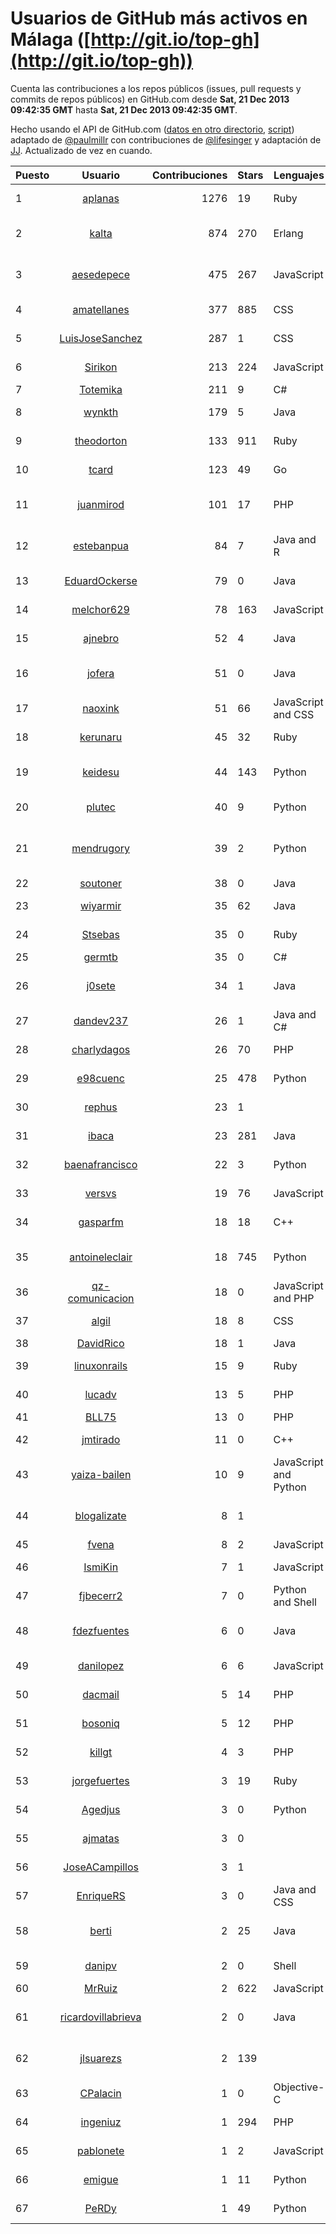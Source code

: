 # Usuarios de GitHub más activos en Málaga ([http://git.io/top-gh](http://git.io/top-gh))

  Cuenta las contribuciones a los repos públicos (issues, pull requests y commits de repos públicos) en GitHub.com desde  **Sat, 21 Dec 2013 09:42:35 GMT** hasta **Sat, 21 Dec 2013 09:42:35 GMT**.

  Hecho usando el API de GitHub.com ([datos en otro directorio](https://github.com/JJ/top-github-users-data/tree/master/data), [script](https://github.com/JJ/top-github-users)) adaptado de [@paulmillr](https://github.com/paulmillr) con contribuciones de [@lifesinger](https://github.com/lifesinger) y adaptación de [JJ](http://jj.github.io). Actualizado de vez en cuando.

| Puesto   |      Usuario      |  Contribuciones | Stars | Lenguajes   |      Lugar      |  Avatar |
|----------|:-----------------:|----------------:|-------|-------------|:---------------:|---------|
| 1 | [aplanas](https://github.com/aplanas) | 1276 | 19 | Ruby | Málaga, Spain | ![Alberto Planas](https://avatars0.githubusercontent.com/u/645701?v=3&s=64) |
| 2 | [kalta](https://github.com/kalta) | 874 | 270 | Erlang | Málaga, Spain | ![Carlos González Florido](https://avatars3.githubusercontent.com/u/1114529?v=3&s=64) |
| 3 | [aesedepece](https://github.com/aesedepece) | 475 | 267 | JavaScript | Málaga | ![Adán Sánchez de Pedro Crespo](https://avatars3.githubusercontent.com/u/1316439?v=3&s=64) |
| 4 | [amatellanes](https://github.com/amatellanes) | 377 | 885 | CSS | Málaga, Spain | ![](https://avatars2.githubusercontent.com/u/3790425?v=3&s=64) |
| 5 | [LuisJoseSanchez](https://github.com/LuisJoseSanchez) | 287 | 1 | CSS | Málaga (Spain) | ![Luis José Sánchez](https://avatars0.githubusercontent.com/u/840797?v=3&s=64) |
| 6 | [Sirikon](https://github.com/Sirikon) | 213 | 224 | JavaScript | Málaga, Spain | ![Carlos Fernández](https://avatars3.githubusercontent.com/u/1157382?v=3&s=64) |
| 7 | [Totemika](https://github.com/Totemika) | 211 | 9 | C# | Málaga | ![Rosana](https://avatars2.githubusercontent.com/u/4906291?v=3&s=64) |
| 8 | [wynkth](https://github.com/wynkth) | 179 | 5 | Java | Málaga, Spain | ![Jose Toro](https://avatars0.githubusercontent.com/u/2981066?v=3&s=64) |
| 9 | [theodorton](https://github.com/theodorton) | 133 | 911 | Ruby | Málaga, Spain | ![Theodor Tonum](https://avatars0.githubusercontent.com/u/874365?v=3&s=64) |
| 10 | [tcard](https://github.com/tcard) | 123 | 49 | Go | Madrid - Málaga | ![Toni Cárdenas](https://avatars2.githubusercontent.com/u/727422?v=3&s=64) |
| 11 | [juanmirod](https://github.com/juanmirod) | 101 | 17 | PHP | Málaga | ![Juan Miguel Rodriguez Ceron](https://avatars1.githubusercontent.com/u/3714422?v=3&s=64) |
| 12 | [estebanpua](https://github.com/estebanpua) | 84 | 7 | Java and R | Málaga | ![Esteban López Camacho](https://avatars0.githubusercontent.com/u/4979691?v=3&s=64) |
| 13 | [EduardOckerse](https://github.com/EduardOckerse) | 79 | 0 | Java | Málaga (Spain) | ![Eduard R. Ockerse](https://avatars3.githubusercontent.com/u/2906560?v=3&s=64) |
| 14 | [melchor629](https://github.com/melchor629) | 78 | 163 | JavaScript | Málaga, Spain | ![Melchor Garau Madrigal](https://avatars0.githubusercontent.com/u/1056963?v=3&s=64) |
| 15 | [ajnebro](https://github.com/ajnebro) | 52 | 4 | Java | Málaga (Spain) | ![Antonio J. Nebro](https://avatars3.githubusercontent.com/u/1889196?v=3&s=64) |
| 16 | [jofera](https://github.com/jofera) | 51 | 0 | Java | Málaga | ![Gonzalo Fernández Jaime](https://avatars1.githubusercontent.com/u/3762875?v=3&s=64) |
| 17 | [naoxink](https://github.com/naoxink) | 51 | 66 | JavaScript and CSS | Málaga - Spain | ![naoxink](https://avatars3.githubusercontent.com/u/4668872?v=3&s=64) |
| 18 | [kerunaru](https://github.com/kerunaru) | 45 | 32 | Ruby | Málaga, Andalucía | ![Juan Manuel Cabello](https://avatars3.githubusercontent.com/u/94023?v=3&s=64) |
| 19 | [keidesu](https://github.com/keidesu) | 44 | 143 | Python | Málaga, Spain | ![Eugenio Cano-Manuel Mendoza](https://avatars3.githubusercontent.com/u/91178?v=3&s=64) |
| 20 | [plutec](https://github.com/plutec) | 40 | 9 | Python | Málaga (Spain) | ![Antonio Sánchez](https://avatars3.githubusercontent.com/u/444620?v=3&s=64) |
| 21 | [mendrugory](https://github.com/mendrugory) | 39 | 2 | Python | Málaga (Spain) | ![Gonzalo Gabriel Jiménez Fuentes](https://avatars0.githubusercontent.com/u/4078950?v=3&s=64) |
| 22 | [soutoner](https://github.com/soutoner) | 38 | 0 | Java | Málaga | ![Adrián](https://avatars2.githubusercontent.com/u/2651613?v=3&s=64) |
| 23 | [wiyarmir](https://github.com/wiyarmir) | 35 | 62 | Java | Málaga, Spain | ![Guillermo Orellana](https://avatars0.githubusercontent.com/u/172084?v=3&s=64) |
| 24 | [Stsebas](https://github.com/Stsebas) | 35 | 0 | Ruby | Torremolinos (Málaga) | ![Sebas Oliva](https://avatars0.githubusercontent.com/u/2706363?v=3&s=64) |
| 25 | [germtb](https://github.com/germtb) | 35 | 0 | C# | Málaga | ![Gerard](https://avatars1.githubusercontent.com/u/5736690?v=3&s=64) |
| 26 | [j0sete](https://github.com/j0sete) | 34 | 1 | Java | Málaga | ![José Manuel Rodríguez Montes](https://avatars3.githubusercontent.com/u/8298125?v=3&s=64) |
| 27 | [dandev237](https://github.com/dandev237) | 26 | 1 | Java and C# | Málaga | ![Daniel Castro García](https://avatars1.githubusercontent.com/u/6081250?v=3&s=64) |
| 28 | [charlydagos](https://github.com/charlydagos) | 26 | 70 | PHP | Málaga, Spain | ![Carlos D'Agostino](https://avatars3.githubusercontent.com/u/686190?v=3&s=64) |
| 29 | [e98cuenc](https://github.com/e98cuenc) | 25 | 478 | Python | Málaga | ![Joaquín Cuenca Abela](https://avatars2.githubusercontent.com/u/112152?v=3&s=64) |
| 30 | [rephus](https://github.com/rephus) | 23 | 1 |  | Málaga | ![Javier Rengel Jiménez](https://avatars1.githubusercontent.com/u/1983672?v=3&s=64) |
| 31 | [ibaca](https://github.com/ibaca) | 23 | 281 | Java | Málaga, España | ![Ignacio Baca Moreno-Torres](https://avatars0.githubusercontent.com/u/1042225?v=3&s=64) |
| 32 | [baenafrancisco](https://github.com/baenafrancisco) | 22 | 3 | Python | Málaga (Spain) | ![Francisco Baena](https://avatars1.githubusercontent.com/u/1580288?v=3&s=64) |
| 33 | [versvs](https://github.com/versvs) | 19 | 76 | JavaScript | Madrid / Málaga | ![](https://avatars3.githubusercontent.com/u/11803?v=3&s=64) |
| 34 | [gasparfm](https://github.com/gasparfm) | 18 | 18 | C++ | Málaga | ![Gaspar Fernández](https://avatars2.githubusercontent.com/u/565297?v=3&s=64) |
| 35 | [antoineleclair](https://github.com/antoineleclair) | 18 | 745 | Python | Torrox Costa, Málaga, Spain | ![Antoine Leclair](https://avatars2.githubusercontent.com/u/159290?v=3&s=64) |
| 36 | [qz-comunicacion](https://github.com/qz-comunicacion) | 18 | 0 | JavaScript and PHP | Málaga, Spain | ![Qz Comunicación](https://avatars3.githubusercontent.com/u/4640372?v=3&s=64) |
| 37 | [algil](https://github.com/algil) | 18 | 8 | CSS | Málaga (España) | ![Antonio L. Gil](https://avatars2.githubusercontent.com/u/520071?v=3&s=64) |
| 38 | [DavidRico](https://github.com/DavidRico) | 18 | 1 | Java | Málaga | ![David Rico](https://avatars3.githubusercontent.com/u/3758814?v=3&s=64) |
| 39 | [linuxonrails](https://github.com/linuxonrails) | 15 | 9 | Ruby | Málaga, Spain | ![Linux on Rails](https://avatars2.githubusercontent.com/u/248779?v=3&s=64) |
| 40 | [lucadv](https://github.com/lucadv) | 13 | 5 | PHP | Málaga | ![Luca Di Vincenzo](https://avatars2.githubusercontent.com/u/7090457?v=3&s=64) |
| 41 | [BLL75](https://github.com/BLL75) | 13 | 0 | PHP | Málaga | ![Bernar](https://avatars2.githubusercontent.com/u/5481654?v=3&s=64) |
| 42 | [jmtirado](https://github.com/jmtirado) | 11 | 0 | C++ | Málaga, Spain | ![Juanma Tirado](https://avatars2.githubusercontent.com/u/499808?v=3&s=64) |
| 43 | [yaiza-bailen](https://github.com/yaiza-bailen) | 10 | 9 | JavaScript and Python | Málaga (Spain) | ![Yaiza](https://avatars1.githubusercontent.com/u/2743132?v=3&s=64) |
| 44 | [blogalizate](https://github.com/blogalizate) | 8 | 1 |  | Marbella - Málaga (Spain) | ![Roberto Blogalizate](https://avatars0.githubusercontent.com/u/7364872?v=3&s=64) |
| 45 | [fvena](https://github.com/fvena) | 8 | 2 | JavaScript | Málaga | ![fvena](https://avatars2.githubusercontent.com/u/1634442?v=3&s=64) |
| 46 | [IsmiKin](https://github.com/IsmiKin) | 7 | 1 | JavaScript | Torremolinos, Málaga | ![Ismael Ors](https://avatars1.githubusercontent.com/u/1587730?v=3&s=64) |
| 47 | [fjbecerr2](https://github.com/fjbecerr2) | 7 | 0 | Python and Shell | Málaga | ![Francisco J. Becerra](https://avatars3.githubusercontent.com/u/4463974?v=3&s=64) |
| 48 | [fdezfuentes](https://github.com/fdezfuentes) | 6 | 0 | Java | Málaga, Spain | ![José Francisco Fdez. Fuentes](https://avatars1.githubusercontent.com/u/1311150?v=3&s=64) |
| 49 | [danilopez](https://github.com/danilopez) | 6 | 6 | JavaScript | Málaga, Spain | ![Daniel López](https://avatars0.githubusercontent.com/u/484161?v=3&s=64) |
| 50 | [dacmail](https://github.com/dacmail) | 5 | 14 | PHP | Huelva-Málaga | ![Daniel Aguilar](https://avatars1.githubusercontent.com/u/11754?v=3&s=64) |
| 51 | [bosoniq](https://github.com/bosoniq) | 5 | 12 | PHP | Málaga, España | ![Andrew Pitt](https://avatars3.githubusercontent.com/u/6452827?v=3&s=64) |
| 52 | [killgt](https://github.com/killgt) | 4 | 3 | PHP | Málaga, España | ![Agustín](https://avatars1.githubusercontent.com/u/343407?v=3&s=64) |
| 53 | [jorgefuertes](https://github.com/jorgefuertes) | 3 | 19 | Ruby | Málaga/Spain | ![Jorge Fuertes](https://avatars1.githubusercontent.com/u/194590?v=3&s=64) |
| 54 | [Agedjus](https://github.com/Agedjus) | 3 | 0 | Python | Málaga, España | ![Ángel García](https://avatars0.githubusercontent.com/u/1115793?v=3&s=64) |
| 55 | [ajmatas](https://github.com/ajmatas) | 3 | 0 |  | Málaga, Spain | ![Antonio J Matas](https://avatars1.githubusercontent.com/u/684622?v=3&s=64) |
| 56 | [JoseACampillos](https://github.com/JoseACampillos) | 3 | 1 |  | Málaga, Spain | ![JoseACampillos](https://avatars1.githubusercontent.com/u/608529?v=3&s=64) |
| 57 | [EnriqueRS](https://github.com/EnriqueRS) | 3 | 0 | Java and CSS | Málaga, Spain | ![Enrique](https://avatars2.githubusercontent.com/u/4162603?v=3&s=64) |
| 58 | [berti](https://github.com/berti) | 2 | 25 | Java | Málaga, Spain | ![Alberto Salmerón Moreno](https://avatars0.githubusercontent.com/u/701281?v=3&s=64) |
| 59 | [danipv](https://github.com/danipv) | 2 | 0 | Shell | Málaga, Spain | ![Daniel Pascual](https://avatars2.githubusercontent.com/u/4747608?v=3&s=64) |
| 60 | [MrRuiz](https://github.com/MrRuiz) | 2 | 622 | JavaScript | Málaga | ![Rafael Ruiz](https://avatars1.githubusercontent.com/u/5367347?v=3&s=64) |
| 61 | [ricardovillabrieva](https://github.com/ricardovillabrieva) | 2 | 0 | Java | Las Lagunas (Mijas Costa) - Málaga | ![Ricardo Villa Brieva](https://avatars2.githubusercontent.com/u/9678334?v=3&s=64) |
| 62 | [jlsuarezs](https://github.com/jlsuarezs) | 2 | 139 |  | Málaga | ![Juan Luis Suarez dos Santos](https://avatars2.githubusercontent.com/u/141210?v=3&s=64) |
| 63 | [CPalacin](https://github.com/CPalacin) | 1 | 0 | Objective-C | Málaga, Spain | ![Carlos](https://avatars2.githubusercontent.com/u/4771910?v=3&s=64) |
| 64 | [ingeniuz](https://github.com/ingeniuz) | 1 | 294 | PHP | Málaga, Spain | ![Manuel](https://avatars0.githubusercontent.com/u/472224?v=3&s=64) |
| 65 | [pablonete](https://github.com/pablonete) | 1 | 2 | JavaScript | Málaga, Spain | ![Pablo Núñez](https://avatars0.githubusercontent.com/u/579705?v=3&s=64) |
| 66 | [emigue](https://github.com/emigue) | 1 | 11 | Python | Málaga, Spain | ![Miguel Ángel Moreno](https://avatars0.githubusercontent.com/u/4134452?v=3&s=64) |
| 67 | [PeRDy](https://github.com/PeRDy) | 1 | 49 | Python | Málaga | ![José Antonio Perdiguero](https://avatars1.githubusercontent.com/u/1552357?v=3&s=64) |
